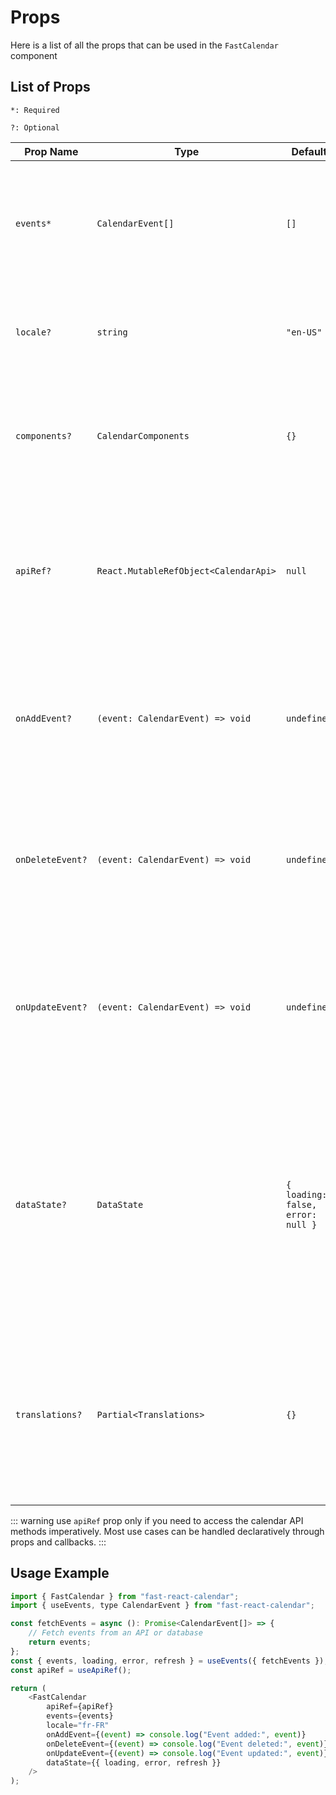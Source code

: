 # Props
Here is a list of all the props that can be used in the `FastCalendar` component

## List of Props
`*: Required`

`?: Optional`

| Prop Name | Type | Default | Description |
|-----------|------|---------|-------------|
| `events*` | `CalendarEvent[]` | `[]` | An array of [events](./events.md) to display in the calendar. Each event should conform to the `CalendarEvent` type. |
| `locale?` | `string` | `"en-US"` | The locale to use for formatting dates and times. Defaults to `"en-US"`. |
| `components?` | `CalendarComponents` | `{}` | An object containing custom components to override the default ones. See [Customize](./customize.md) for more details. |
| `apiRef?` | `React.MutableRefObject<CalendarApi>` | `null` | A ref to access the calendar [API](./api.md) methods. Useful for imperative actions like navigating to a specific date or refreshing events. |
| `onAddEvent?` | `(event: CalendarEvent) => void` | `undefined` | A callback function that is called when a new event is added. Useful for handling event creation in your application. |
| `onDeleteEvent?` | `(event: CalendarEvent) => void` | `undefined` | A callback function that is called when an event is deleted. Useful for handling event removal in your application. |
| `onUpdateEvent?` | `(event: CalendarEvent) => void` | `undefined` | A callback function that is called when an event is updated. Useful for handling event modifications in your application. |
| `dataState?` | `DataState` | `{ loading: false, error: null }` | An object representing the current state of the data. It can include properties like `loading`, `error`, and `refresh`. This is useful for managing the state of your events data in cases where you want to handle loading states or errors. |
| `translations?` | `Partial<Translations>` | `{}` | An object containing translations for various calendar strings. This allows you to customize the text displayed in the calendar. See [Translations](./translations.md) for more details. |

::: warning 
use `apiRef` prop only if you need to access the calendar API methods imperatively. Most use cases can be handled declaratively through props and callbacks.
:::

##  Usage Example
```javascript
import { FastCalendar } from "fast-react-calendar";
import { useEvents, type CalendarEvent } from "fast-react-calendar";

const fetchEvents = async (): Promise<CalendarEvent[]> => {
    // Fetch events from an API or database
    return events;
};
const { events, loading, error, refresh } = useEvents({ fetchEvents });
const apiRef = useApiRef();

return (
    <FastCalendar
        apiRef={apiRef}
        events={events}
        locale="fr-FR"
        onAddEvent={(event) => console.log("Event added:", event)}
        onDeleteEvent={(event) => console.log("Event deleted:", event)}
        onUpdateEvent={(event) => console.log("Event updated:", event)}
        dataState={{ loading, error, refresh }}
    />
);
```
